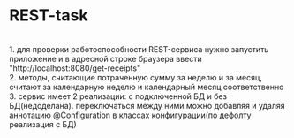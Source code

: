 # REST-task 
<br>1. для проверки работоспособности REST-сервиса нужно запустить приложение и в адресной строке браузера ввести "http://localhost:8080/get-receipts"
<br>2. методы, считающие потраченную сумму за неделю и за месяц, считают за календарную неделю и календарный месяц соответственно
<br>3. сервис имеет 2 реализации: с подключенной БД и без БД(недоделана). переключаться между ними можно добавляя и удаляя аннотацию @Configuration в классах конфигурации(по дефолту реализация с БД)
